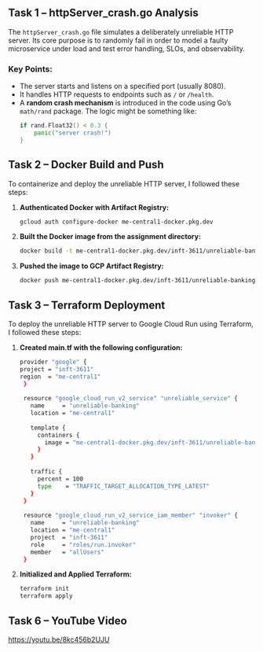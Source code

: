 ## Task 1 – httpServer_crash.go Analysis

The `httpServer_crash.go` file simulates a deliberately unreliable HTTP server. Its core purpose is to randomly fail in order to model a faulty microservice under load and test error handling, SLOs, and observability.

### Key Points:
- The server starts and listens on a specified port (usually 8080).
- It handles HTTP requests to endpoints such as `/` or `/health`.
- A **random crash mechanism** is introduced in the code using Go’s `math/rand` package. The logic might be something like:
  ```go
  if rand.Float32() < 0.3 {
      panic("server crash!")
  }

## Task 2 – Docker Build and Push

To containerize and deploy the unreliable HTTP server, I followed these steps:

1. **Authenticated Docker with Artifact Registry:**
   ```bash
   gcloud auth configure-docker me-central1-docker.pkg.dev

2. **Built the Docker image from the assignment directory:**
   ```bash
   docker build -t me-central1-docker.pkg.dev/inft-3611/unreliable-banking-image/atakhan-v1 .

3. **Pushed the image to GCP Artifact Registry:**
   ```bash
   docker push me-central1-docker.pkg.dev/inft-3611/unreliable-banking-image/atakhan-v1

## Task 3 – Terraform Deployment

To deploy the unreliable HTTP server to Google Cloud Run using Terraform, I followed these steps:

1. **Created main.tf with the following configuration:**
   ```bash
   provider "google" {
   project = "inft-3611"
   region  = "me-central1"
    }
    
    resource "google_cloud_run_v2_service" "unreliable_service" {
      name     = "unreliable-banking"
      location = "me-central1"
    
      template {
        containers {
          image = "me-central1-docker.pkg.dev/inft-3611/unreliable-banking-image/atakhan-v1"
        }
      }
    
      traffic {
        percent = 100
        type    = "TRAFFIC_TARGET_ALLOCATION_TYPE_LATEST"
      }
    }
    
    resource "google_cloud_run_v2_service_iam_member" "invoker" {
      name     = "unreliable-banking"
      location = "me-central1"
      project  = "inft-3611"
      role     = "roles/run.invoker"
      member   = "allUsers"
    }

2. **Initialized and Applied Terraform:**
   ```bash
   terraform init
   terraform apply

## Task 6 – YouTube Video
https://youtu.be/8kc456b2UJU
